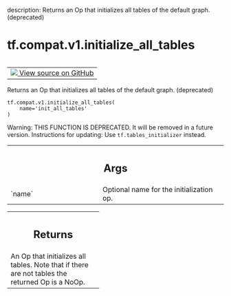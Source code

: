 description: Returns an Op that initializes all tables of the default graph. (deprecated)

<div itemscope itemtype="http://developers.google.com/ReferenceObject">
<meta itemprop="name" content="tf.compat.v1.initialize_all_tables" />
<meta itemprop="path" content="Stable" />
</div>

# tf.compat.v1.initialize_all_tables

<!-- Insert buttons and diff -->

<table class="tfo-notebook-buttons tfo-api nocontent" align="left">
<td>
  <a target="_blank" href="https://github.com/tensorflow/tensorflow/blob/r2.4/tensorflow/python/ops/lookup_ops.py#L53-L65">
    <img src="https://www.tensorflow.org/images/GitHub-Mark-32px.png" />
    View source on GitHub
  </a>
</td>
</table>



Returns an Op that initializes all tables of the default graph. (deprecated)

<pre class="devsite-click-to-copy prettyprint lang-py tfo-signature-link">
<code>tf.compat.v1.initialize_all_tables(
    name='init_all_tables'
)
</code></pre>



<!-- Placeholder for "Used in" -->

Warning: THIS FUNCTION IS DEPRECATED. It will be removed in a future version.
Instructions for updating:
Use `tf.tables_initializer` instead.

<!-- Tabular view -->
 <table class="responsive fixed orange">
<colgroup><col width="214px"><col></colgroup>
<tr><th colspan="2"><h2 class="add-link">Args</h2></th></tr>

<tr>
<td>
`name`
</td>
<td>
Optional name for the initialization op.
</td>
</tr>
</table>



<!-- Tabular view -->
 <table class="responsive fixed orange">
<colgroup><col width="214px"><col></colgroup>
<tr><th colspan="2"><h2 class="add-link">Returns</h2></th></tr>
<tr class="alt">
<td colspan="2">
An Op that initializes all tables.  Note that if there are
not tables the returned Op is a NoOp.
</td>
</tr>

</table>

